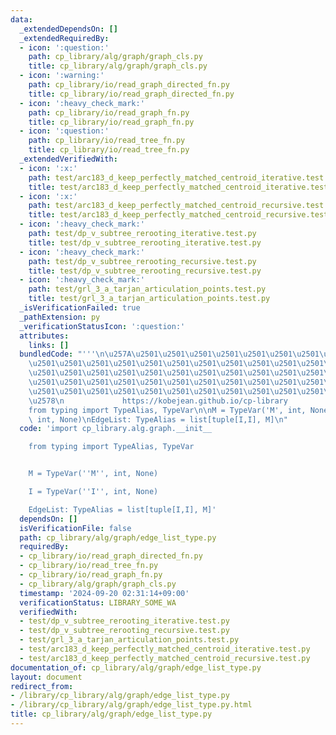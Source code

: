 ```yaml
---
data:
  _extendedDependsOn: []
  _extendedRequiredBy:
  - icon: ':question:'
    path: cp_library/alg/graph/graph_cls.py
    title: cp_library/alg/graph/graph_cls.py
  - icon: ':warning:'
    path: cp_library/io/read_graph_directed_fn.py
    title: cp_library/io/read_graph_directed_fn.py
  - icon: ':heavy_check_mark:'
    path: cp_library/io/read_graph_fn.py
    title: cp_library/io/read_graph_fn.py
  - icon: ':question:'
    path: cp_library/io/read_tree_fn.py
    title: cp_library/io/read_tree_fn.py
  _extendedVerifiedWith:
  - icon: ':x:'
    path: test/arc183_d_keep_perfectly_matched_centroid_iterative.test.py
    title: test/arc183_d_keep_perfectly_matched_centroid_iterative.test.py
  - icon: ':x:'
    path: test/arc183_d_keep_perfectly_matched_centroid_recursive.test.py
    title: test/arc183_d_keep_perfectly_matched_centroid_recursive.test.py
  - icon: ':heavy_check_mark:'
    path: test/dp_v_subtree_rerooting_iterative.test.py
    title: test/dp_v_subtree_rerooting_iterative.test.py
  - icon: ':heavy_check_mark:'
    path: test/dp_v_subtree_rerooting_recursive.test.py
    title: test/dp_v_subtree_rerooting_recursive.test.py
  - icon: ':heavy_check_mark:'
    path: test/grl_3_a_tarjan_articulation_points.test.py
    title: test/grl_3_a_tarjan_articulation_points.test.py
  _isVerificationFailed: true
  _pathExtension: py
  _verificationStatusIcon: ':question:'
  attributes:
    links: []
  bundledCode: "'''\n\u257A\u2501\u2501\u2501\u2501\u2501\u2501\u2501\u2501\u2501\u2501\
    \u2501\u2501\u2501\u2501\u2501\u2501\u2501\u2501\u2501\u2501\u2501\u2501\u2501\
    \u2501\u2501\u2501\u2501\u2501\u2501\u2501\u2501\u2501\u2501\u2501\u2501\u2501\
    \u2501\u2501\u2501\u2501\u2501\u2501\u2501\u2501\u2501\u2501\u2501\u2501\u2501\
    \u2501\u2501\u2501\u2501\u2501\u2501\u2501\u2501\u2501\u2501\u2501\u2501\u2501\
    \u2578\n             https://kobejean.github.io/cp-library               \n'''\n\
    from typing import TypeAlias, TypeVar\n\nM = TypeVar('M', int, None)\nI = TypeVar('I',\
    \ int, None)\nEdgeList: TypeAlias = list[tuple[I,I], M]\n"
  code: 'import cp_library.alg.graph.__init__

    from typing import TypeAlias, TypeVar


    M = TypeVar(''M'', int, None)

    I = TypeVar(''I'', int, None)

    EdgeList: TypeAlias = list[tuple[I,I], M]'
  dependsOn: []
  isVerificationFile: false
  path: cp_library/alg/graph/edge_list_type.py
  requiredBy:
  - cp_library/io/read_graph_directed_fn.py
  - cp_library/io/read_tree_fn.py
  - cp_library/io/read_graph_fn.py
  - cp_library/alg/graph/graph_cls.py
  timestamp: '2024-09-20 02:31:14+09:00'
  verificationStatus: LIBRARY_SOME_WA
  verifiedWith:
  - test/dp_v_subtree_rerooting_iterative.test.py
  - test/dp_v_subtree_rerooting_recursive.test.py
  - test/grl_3_a_tarjan_articulation_points.test.py
  - test/arc183_d_keep_perfectly_matched_centroid_iterative.test.py
  - test/arc183_d_keep_perfectly_matched_centroid_recursive.test.py
documentation_of: cp_library/alg/graph/edge_list_type.py
layout: document
redirect_from:
- /library/cp_library/alg/graph/edge_list_type.py
- /library/cp_library/alg/graph/edge_list_type.py.html
title: cp_library/alg/graph/edge_list_type.py
---
```

